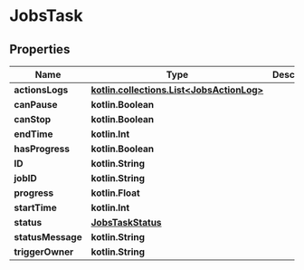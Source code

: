 
# JobsTask

## Properties
| Name | Type | Description | Notes |
| ------------ | ------------- | ------------- | ------------- |
| **actionsLogs** | [**kotlin.collections.List&lt;JobsActionLog&gt;**](JobsActionLog.md) |  |  [optional] |
| **canPause** | **kotlin.Boolean** |  |  [optional] |
| **canStop** | **kotlin.Boolean** |  |  [optional] |
| **endTime** | **kotlin.Int** |  |  [optional] |
| **hasProgress** | **kotlin.Boolean** |  |  [optional] |
| **ID** | **kotlin.String** |  |  [optional] |
| **jobID** | **kotlin.String** |  |  [optional] |
| **progress** | **kotlin.Float** |  |  [optional] |
| **startTime** | **kotlin.Int** |  |  [optional] |
| **status** | [**JobsTaskStatus**](JobsTaskStatus.md) |  |  [optional] |
| **statusMessage** | **kotlin.String** |  |  [optional] |
| **triggerOwner** | **kotlin.String** |  |  [optional] |
